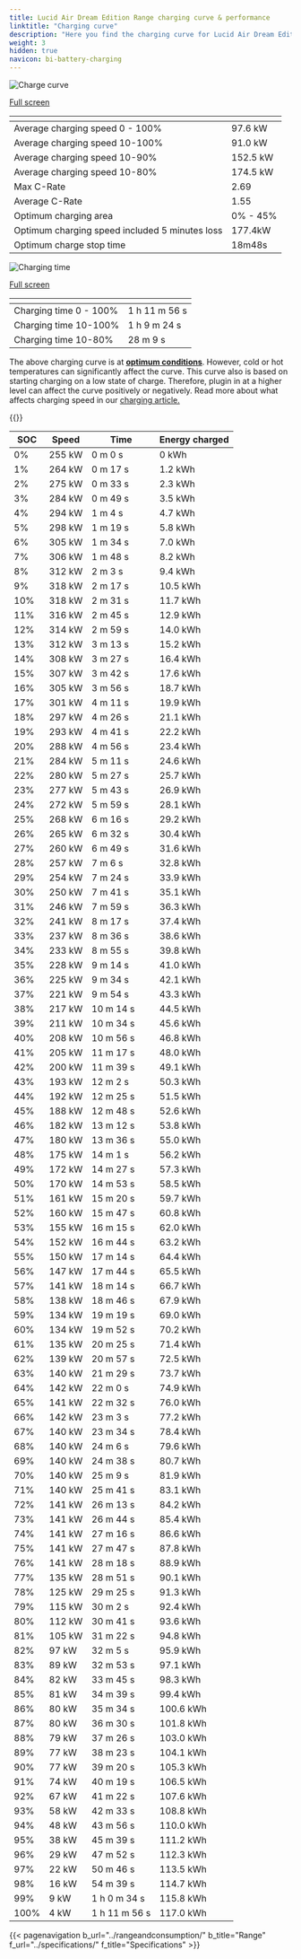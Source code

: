 ```yaml
---
title: Lucid Air Dream Edition Range charging curve & performance
linktitle: "Charging curve"
description: "Here you find the charging curve for Lucid Air Dream Edition Range."
weight: 3
hidden: true
navicon: bi-battery-charging
---
```

<!-- markdownlint-disable MD033 -->
<!-- markdownlint-disable MD010 -->
<img src="/images/models/lucid/air/air_dream_edition_range/chargingcurve.svg" alt="Charge curve" class="img-fluid">

[Full screen](/images/models/lucid/air/air_dream_edition_range/chargingcurve.svg)


<div class="table-responsive">
<table class="table table-striped border">
	<thead>
		<tr>
			<th>
			</th>
			<th>
			</th>
		</tr>
	</thead>
	<tbody>
		<tr>
			<td>
				Average charging speed 0 - 100%
			</td>
			<td>
				97.6 kW
			</td>
		</tr>
		<tr>
			<td>
				Average charging speed 10-100%
			</td>
			<td>
				91.0 kW
			</td>
		</tr>
		<tr>
			<td>
				Average charging speed 10-90%
			</td>
			<td>
				152.5 kW
			</td>
		</tr>
		<tr>
			<td>
				Average charging speed 10-80%
			</td>
			<td>
				174.5 kW
			</td>
		</tr>
		<tr>
			<td>
				Max C-Rate
			</td>
			<td>
				2.69
			</td>
		</tr>
		<tr>
			<td>
				Average C-Rate
			</td>
			<td>
				1.55
			</td>
		</tr>
		<tr>
			<td>
				Optimum charging area
			</td>
			<td>
				0% - 45%
			</td>
		</tr>
		<tr>
			<td>
				Optimum charging speed included 5 minutes loss
			</td>
			<td>
				177.4kW
			</td>
		</tr>
		<tr>
			<td>
				Optimum charge stop time
			</td>
			<td>
				18m48s
			</td>
		</tr>
	</tbody>
</table>
</div>
<img src="/images/models/lucid/air/air_dream_edition_range/chargingtime.svg" alt="Charging time" class="img-fluid">

[Full screen](/images/models/lucid/air/air_dream_edition_range/chargingtime.svg)
<div class="table-responsive">
<table class="table table-striped border">
	<thead>
		<tr>
			<th>
			</th>
			<th>
			</th>
		</tr>
	</thead>
	<tbody>
		<tr>
			<td>
				Charging time 0 - 100%
			</td>
			<td>
				1 h 11 m 56 s
			</td>
		</tr>
		<tr>
			<td>
				Charging time 10-100%
			</td>
			<td>
				1 h 9 m 24 s
			</td>
		</tr>
		<tr>
			<td>
				Charging time 10-80%
			</td>
			<td>
				 28 m 9 s
			</td>
		</tr>
	</tbody>
</table>
</div>


The above charging curve is at **[optimum conditions](../../../../../technology/battery/charging/#temperature)**. However, cold or hot temperatures can significantly affect the curve. This curve also is based on starting charging on a low state of charge. Therefore, plugin in at a higher level can affect the curve positively or negatively. Read more about what affects charging speed in our [charging article.](../../../../../technology/battery/charging/)


{{<evkxdisplayaddarticle />}}
<div class="table-responsive">
<table class="table table-striped border">
	<thead>
		<tr>
			<th>
				SOC
			</th>
			<th>
				Speed
			</th>
			<th>
				Time
			</th>
			<th>
				Energy charged
			</th>
		</tr>
	</thead>
	<tbody>
		<tr>
			<td>
				0%
			</td>
			<td>
				255 kW
			</td>
			<td>
				 0 m 0 s
			</td>
			<td>
				0 kWh
			</td>
		</tr>
		<tr>
			<td>
				1%
			</td>
			<td>
				264 kW
			</td>
			<td>
				 0 m 17 s
			</td>
			<td>
				1.2 kWh
			</td>
		</tr>
		<tr>
			<td>
				2%
			</td>
			<td>
				275 kW
			</td>
			<td>
				 0 m 33 s
			</td>
			<td>
				2.3 kWh
			</td>
		</tr>
		<tr>
			<td>
				3%
			</td>
			<td>
				284 kW
			</td>
			<td>
				 0 m 49 s
			</td>
			<td>
				3.5 kWh
			</td>
		</tr>
		<tr>
			<td>
				4%
			</td>
			<td>
				294 kW
			</td>
			<td>
				 1 m 4 s
			</td>
			<td>
				4.7 kWh
			</td>
		</tr>
		<tr>
			<td>
				5%
			</td>
			<td>
				298 kW
			</td>
			<td>
				 1 m 19 s
			</td>
			<td>
				5.8 kWh
			</td>
		</tr>
		<tr>
			<td>
				6%
			</td>
			<td>
				305 kW
			</td>
			<td>
				 1 m 34 s
			</td>
			<td>
				7.0 kWh
			</td>
		</tr>
		<tr>
			<td>
				7%
			</td>
			<td>
				306 kW
			</td>
			<td>
				 1 m 48 s
			</td>
			<td>
				8.2 kWh
			</td>
		</tr>
		<tr>
			<td>
				8%
			</td>
			<td>
				312 kW
			</td>
			<td>
				 2 m 3 s
			</td>
			<td>
				9.4 kWh
			</td>
		</tr>
		<tr>
			<td>
				9%
			</td>
			<td>
				318 kW
			</td>
			<td>
				 2 m 17 s
			</td>
			<td>
				10.5 kWh
			</td>
		</tr>
		<tr>
			<td>
				10%
			</td>
			<td>
				318 kW
			</td>
			<td>
				 2 m 31 s
			</td>
			<td>
				11.7 kWh
			</td>
		</tr>
		<tr>
			<td>
				11%
			</td>
			<td>
				316 kW
			</td>
			<td>
				 2 m 45 s
			</td>
			<td>
				12.9 kWh
			</td>
		</tr>
		<tr>
			<td>
				12%
			</td>
			<td>
				314 kW
			</td>
			<td>
				 2 m 59 s
			</td>
			<td>
				14.0 kWh
			</td>
		</tr>
		<tr>
			<td>
				13%
			</td>
			<td>
				312 kW
			</td>
			<td>
				 3 m 13 s
			</td>
			<td>
				15.2 kWh
			</td>
		</tr>
		<tr>
			<td>
				14%
			</td>
			<td>
				308 kW
			</td>
			<td>
				 3 m 27 s
			</td>
			<td>
				16.4 kWh
			</td>
		</tr>
		<tr>
			<td>
				15%
			</td>
			<td>
				307 kW
			</td>
			<td>
				 3 m 42 s
			</td>
			<td>
				17.6 kWh
			</td>
		</tr>
		<tr>
			<td>
				16%
			</td>
			<td>
				305 kW
			</td>
			<td>
				 3 m 56 s
			</td>
			<td>
				18.7 kWh
			</td>
		</tr>
		<tr>
			<td>
				17%
			</td>
			<td>
				301 kW
			</td>
			<td>
				 4 m 11 s
			</td>
			<td>
				19.9 kWh
			</td>
		</tr>
		<tr>
			<td>
				18%
			</td>
			<td>
				297 kW
			</td>
			<td>
				 4 m 26 s
			</td>
			<td>
				21.1 kWh
			</td>
		</tr>
		<tr>
			<td>
				19%
			</td>
			<td>
				293 kW
			</td>
			<td>
				 4 m 41 s
			</td>
			<td>
				22.2 kWh
			</td>
		</tr>
		<tr>
			<td>
				20%
			</td>
			<td>
				288 kW
			</td>
			<td>
				 4 m 56 s
			</td>
			<td>
				23.4 kWh
			</td>
		</tr>
		<tr>
			<td>
				21%
			</td>
			<td>
				284 kW
			</td>
			<td>
				 5 m 11 s
			</td>
			<td>
				24.6 kWh
			</td>
		</tr>
		<tr>
			<td>
				22%
			</td>
			<td>
				280 kW
			</td>
			<td>
				 5 m 27 s
			</td>
			<td>
				25.7 kWh
			</td>
		</tr>
		<tr>
			<td>
				23%
			</td>
			<td>
				277 kW
			</td>
			<td>
				 5 m 43 s
			</td>
			<td>
				26.9 kWh
			</td>
		</tr>
		<tr>
			<td>
				24%
			</td>
			<td>
				272 kW
			</td>
			<td>
				 5 m 59 s
			</td>
			<td>
				28.1 kWh
			</td>
		</tr>
		<tr>
			<td>
				25%
			</td>
			<td>
				268 kW
			</td>
			<td>
				 6 m 16 s
			</td>
			<td>
				29.2 kWh
			</td>
		</tr>
		<tr>
			<td>
				26%
			</td>
			<td>
				265 kW
			</td>
			<td>
				 6 m 32 s
			</td>
			<td>
				30.4 kWh
			</td>
		</tr>
		<tr>
			<td>
				27%
			</td>
			<td>
				260 kW
			</td>
			<td>
				 6 m 49 s
			</td>
			<td>
				31.6 kWh
			</td>
		</tr>
		<tr>
			<td>
				28%
			</td>
			<td>
				257 kW
			</td>
			<td>
				 7 m 6 s
			</td>
			<td>
				32.8 kWh
			</td>
		</tr>
		<tr>
			<td>
				29%
			</td>
			<td>
				254 kW
			</td>
			<td>
				 7 m 24 s
			</td>
			<td>
				33.9 kWh
			</td>
		</tr>
		<tr>
			<td>
				30%
			</td>
			<td>
				250 kW
			</td>
			<td>
				 7 m 41 s
			</td>
			<td>
				35.1 kWh
			</td>
		</tr>
		<tr>
			<td>
				31%
			</td>
			<td>
				246 kW
			</td>
			<td>
				 7 m 59 s
			</td>
			<td>
				36.3 kWh
			</td>
		</tr>
		<tr>
			<td>
				32%
			</td>
			<td>
				241 kW
			</td>
			<td>
				 8 m 17 s
			</td>
			<td>
				37.4 kWh
			</td>
		</tr>
		<tr>
			<td>
				33%
			</td>
			<td>
				237 kW
			</td>
			<td>
				 8 m 36 s
			</td>
			<td>
				38.6 kWh
			</td>
		</tr>
		<tr>
			<td>
				34%
			</td>
			<td>
				233 kW
			</td>
			<td>
				 8 m 55 s
			</td>
			<td>
				39.8 kWh
			</td>
		</tr>
		<tr>
			<td>
				35%
			</td>
			<td>
				228 kW
			</td>
			<td>
				 9 m 14 s
			</td>
			<td>
				41.0 kWh
			</td>
		</tr>
		<tr>
			<td>
				36%
			</td>
			<td>
				225 kW
			</td>
			<td>
				 9 m 34 s
			</td>
			<td>
				42.1 kWh
			</td>
		</tr>
		<tr>
			<td>
				37%
			</td>
			<td>
				221 kW
			</td>
			<td>
				 9 m 54 s
			</td>
			<td>
				43.3 kWh
			</td>
		</tr>
		<tr>
			<td>
				38%
			</td>
			<td>
				217 kW
			</td>
			<td>
				 10 m 14 s
			</td>
			<td>
				44.5 kWh
			</td>
		</tr>
		<tr>
			<td>
				39%
			</td>
			<td>
				211 kW
			</td>
			<td>
				 10 m 34 s
			</td>
			<td>
				45.6 kWh
			</td>
		</tr>
		<tr>
			<td>
				40%
			</td>
			<td>
				208 kW
			</td>
			<td>
				 10 m 56 s
			</td>
			<td>
				46.8 kWh
			</td>
		</tr>
		<tr>
			<td>
				41%
			</td>
			<td>
				205 kW
			</td>
			<td>
				 11 m 17 s
			</td>
			<td>
				48.0 kWh
			</td>
		</tr>
		<tr>
			<td>
				42%
			</td>
			<td>
				200 kW
			</td>
			<td>
				 11 m 39 s
			</td>
			<td>
				49.1 kWh
			</td>
		</tr>
		<tr>
			<td>
				43%
			</td>
			<td>
				193 kW
			</td>
			<td>
				 12 m 2 s
			</td>
			<td>
				50.3 kWh
			</td>
		</tr>
		<tr>
			<td>
				44%
			</td>
			<td>
				192 kW
			</td>
			<td>
				 12 m 25 s
			</td>
			<td>
				51.5 kWh
			</td>
		</tr>
		<tr>
			<td>
				45%
			</td>
			<td>
				188 kW
			</td>
			<td>
				 12 m 48 s
			</td>
			<td>
				52.6 kWh
			</td>
		</tr>
		<tr>
			<td>
				46%
			</td>
			<td>
				182 kW
			</td>
			<td>
				 13 m 12 s
			</td>
			<td>
				53.8 kWh
			</td>
		</tr>
		<tr>
			<td>
				47%
			</td>
			<td>
				180 kW
			</td>
			<td>
				 13 m 36 s
			</td>
			<td>
				55.0 kWh
			</td>
		</tr>
		<tr>
			<td>
				48%
			</td>
			<td>
				175 kW
			</td>
			<td>
				 14 m 1 s
			</td>
			<td>
				56.2 kWh
			</td>
		</tr>
		<tr>
			<td>
				49%
			</td>
			<td>
				172 kW
			</td>
			<td>
				 14 m 27 s
			</td>
			<td>
				57.3 kWh
			</td>
		</tr>
		<tr>
			<td>
				50%
			</td>
			<td>
				170 kW
			</td>
			<td>
				 14 m 53 s
			</td>
			<td>
				58.5 kWh
			</td>
		</tr>
		<tr>
			<td>
				51%
			</td>
			<td>
				161 kW
			</td>
			<td>
				 15 m 20 s
			</td>
			<td>
				59.7 kWh
			</td>
		</tr>
		<tr>
			<td>
				52%
			</td>
			<td>
				160 kW
			</td>
			<td>
				 15 m 47 s
			</td>
			<td>
				60.8 kWh
			</td>
		</tr>
		<tr>
			<td>
				53%
			</td>
			<td>
				155 kW
			</td>
			<td>
				 16 m 15 s
			</td>
			<td>
				62.0 kWh
			</td>
		</tr>
		<tr>
			<td>
				54%
			</td>
			<td>
				152 kW
			</td>
			<td>
				 16 m 44 s
			</td>
			<td>
				63.2 kWh
			</td>
		</tr>
		<tr>
			<td>
				55%
			</td>
			<td>
				150 kW
			</td>
			<td>
				 17 m 14 s
			</td>
			<td>
				64.4 kWh
			</td>
		</tr>
		<tr>
			<td>
				56%
			</td>
			<td>
				147 kW
			</td>
			<td>
				 17 m 44 s
			</td>
			<td>
				65.5 kWh
			</td>
		</tr>
		<tr>
			<td>
				57%
			</td>
			<td>
				141 kW
			</td>
			<td>
				 18 m 14 s
			</td>
			<td>
				66.7 kWh
			</td>
		</tr>
		<tr>
			<td>
				58%
			</td>
			<td>
				138 kW
			</td>
			<td>
				 18 m 46 s
			</td>
			<td>
				67.9 kWh
			</td>
		</tr>
		<tr>
			<td>
				59%
			</td>
			<td>
				134 kW
			</td>
			<td>
				 19 m 19 s
			</td>
			<td>
				69.0 kWh
			</td>
		</tr>
		<tr>
			<td>
				60%
			</td>
			<td>
				134 kW
			</td>
			<td>
				 19 m 52 s
			</td>
			<td>
				70.2 kWh
			</td>
		</tr>
		<tr>
			<td>
				61%
			</td>
			<td>
				135 kW
			</td>
			<td>
				 20 m 25 s
			</td>
			<td>
				71.4 kWh
			</td>
		</tr>
		<tr>
			<td>
				62%
			</td>
			<td>
				139 kW
			</td>
			<td>
				 20 m 57 s
			</td>
			<td>
				72.5 kWh
			</td>
		</tr>
		<tr>
			<td>
				63%
			</td>
			<td>
				140 kW
			</td>
			<td>
				 21 m 29 s
			</td>
			<td>
				73.7 kWh
			</td>
		</tr>
		<tr>
			<td>
				64%
			</td>
			<td>
				142 kW
			</td>
			<td>
				 22 m 0 s
			</td>
			<td>
				74.9 kWh
			</td>
		</tr>
		<tr>
			<td>
				65%
			</td>
			<td>
				141 kW
			</td>
			<td>
				 22 m 32 s
			</td>
			<td>
				76.0 kWh
			</td>
		</tr>
		<tr>
			<td>
				66%
			</td>
			<td>
				142 kW
			</td>
			<td>
				 23 m 3 s
			</td>
			<td>
				77.2 kWh
			</td>
		</tr>
		<tr>
			<td>
				67%
			</td>
			<td>
				140 kW
			</td>
			<td>
				 23 m 34 s
			</td>
			<td>
				78.4 kWh
			</td>
		</tr>
		<tr>
			<td>
				68%
			</td>
			<td>
				140 kW
			</td>
			<td>
				 24 m 6 s
			</td>
			<td>
				79.6 kWh
			</td>
		</tr>
		<tr>
			<td>
				69%
			</td>
			<td>
				140 kW
			</td>
			<td>
				 24 m 38 s
			</td>
			<td>
				80.7 kWh
			</td>
		</tr>
		<tr>
			<td>
				70%
			</td>
			<td>
				140 kW
			</td>
			<td>
				 25 m 9 s
			</td>
			<td>
				81.9 kWh
			</td>
		</tr>
		<tr>
			<td>
				71%
			</td>
			<td>
				140 kW
			</td>
			<td>
				 25 m 41 s
			</td>
			<td>
				83.1 kWh
			</td>
		</tr>
		<tr>
			<td>
				72%
			</td>
			<td>
				141 kW
			</td>
			<td>
				 26 m 13 s
			</td>
			<td>
				84.2 kWh
			</td>
		</tr>
		<tr>
			<td>
				73%
			</td>
			<td>
				141 kW
			</td>
			<td>
				 26 m 44 s
			</td>
			<td>
				85.4 kWh
			</td>
		</tr>
		<tr>
			<td>
				74%
			</td>
			<td>
				141 kW
			</td>
			<td>
				 27 m 16 s
			</td>
			<td>
				86.6 kWh
			</td>
		</tr>
		<tr>
			<td>
				75%
			</td>
			<td>
				141 kW
			</td>
			<td>
				 27 m 47 s
			</td>
			<td>
				87.8 kWh
			</td>
		</tr>
		<tr>
			<td>
				76%
			</td>
			<td>
				141 kW
			</td>
			<td>
				 28 m 18 s
			</td>
			<td>
				88.9 kWh
			</td>
		</tr>
		<tr>
			<td>
				77%
			</td>
			<td>
				135 kW
			</td>
			<td>
				 28 m 51 s
			</td>
			<td>
				90.1 kWh
			</td>
		</tr>
		<tr>
			<td>
				78%
			</td>
			<td>
				125 kW
			</td>
			<td>
				 29 m 25 s
			</td>
			<td>
				91.3 kWh
			</td>
		</tr>
		<tr>
			<td>
				79%
			</td>
			<td>
				115 kW
			</td>
			<td>
				 30 m 2 s
			</td>
			<td>
				92.4 kWh
			</td>
		</tr>
		<tr>
			<td>
				80%
			</td>
			<td>
				112 kW
			</td>
			<td>
				 30 m 41 s
			</td>
			<td>
				93.6 kWh
			</td>
		</tr>
		<tr>
			<td>
				81%
			</td>
			<td>
				105 kW
			</td>
			<td>
				 31 m 22 s
			</td>
			<td>
				94.8 kWh
			</td>
		</tr>
		<tr>
			<td>
				82%
			</td>
			<td>
				97 kW
			</td>
			<td>
				 32 m 5 s
			</td>
			<td>
				95.9 kWh
			</td>
		</tr>
		<tr>
			<td>
				83%
			</td>
			<td>
				89 kW
			</td>
			<td>
				 32 m 53 s
			</td>
			<td>
				97.1 kWh
			</td>
		</tr>
		<tr>
			<td>
				84%
			</td>
			<td>
				82 kW
			</td>
			<td>
				 33 m 45 s
			</td>
			<td>
				98.3 kWh
			</td>
		</tr>
		<tr>
			<td>
				85%
			</td>
			<td>
				81 kW
			</td>
			<td>
				 34 m 39 s
			</td>
			<td>
				99.4 kWh
			</td>
		</tr>
		<tr>
			<td>
				86%
			</td>
			<td>
				80 kW
			</td>
			<td>
				 35 m 34 s
			</td>
			<td>
				100.6 kWh
			</td>
		</tr>
		<tr>
			<td>
				87%
			</td>
			<td>
				80 kW
			</td>
			<td>
				 36 m 30 s
			</td>
			<td>
				101.8 kWh
			</td>
		</tr>
		<tr>
			<td>
				88%
			</td>
			<td>
				79 kW
			</td>
			<td>
				 37 m 26 s
			</td>
			<td>
				103.0 kWh
			</td>
		</tr>
		<tr>
			<td>
				89%
			</td>
			<td>
				77 kW
			</td>
			<td>
				 38 m 23 s
			</td>
			<td>
				104.1 kWh
			</td>
		</tr>
		<tr>
			<td>
				90%
			</td>
			<td>
				77 kW
			</td>
			<td>
				 39 m 20 s
			</td>
			<td>
				105.3 kWh
			</td>
		</tr>
		<tr>
			<td>
				91%
			</td>
			<td>
				74 kW
			</td>
			<td>
				 40 m 19 s
			</td>
			<td>
				106.5 kWh
			</td>
		</tr>
		<tr>
			<td>
				92%
			</td>
			<td>
				67 kW
			</td>
			<td>
				 41 m 22 s
			</td>
			<td>
				107.6 kWh
			</td>
		</tr>
		<tr>
			<td>
				93%
			</td>
			<td>
				58 kW
			</td>
			<td>
				 42 m 33 s
			</td>
			<td>
				108.8 kWh
			</td>
		</tr>
		<tr>
			<td>
				94%
			</td>
			<td>
				48 kW
			</td>
			<td>
				 43 m 56 s
			</td>
			<td>
				110.0 kWh
			</td>
		</tr>
		<tr>
			<td>
				95%
			</td>
			<td>
				38 kW
			</td>
			<td>
				 45 m 39 s
			</td>
			<td>
				111.2 kWh
			</td>
		</tr>
		<tr>
			<td>
				96%
			</td>
			<td>
				29 kW
			</td>
			<td>
				 47 m 52 s
			</td>
			<td>
				112.3 kWh
			</td>
		</tr>
		<tr>
			<td>
				97%
			</td>
			<td>
				22 kW
			</td>
			<td>
				 50 m 46 s
			</td>
			<td>
				113.5 kWh
			</td>
		</tr>
		<tr>
			<td>
				98%
			</td>
			<td>
				16 kW
			</td>
			<td>
				 54 m 39 s
			</td>
			<td>
				114.7 kWh
			</td>
		</tr>
		<tr>
			<td>
				99%
			</td>
			<td>
				9 kW
			</td>
			<td>
				1 h 0 m 34 s
			</td>
			<td>
				115.8 kWh
			</td>
		</tr>
		<tr>
			<td>
				100%
			</td>
			<td>
				4 kW
			</td>
			<td>
				1 h 11 m 56 s
			</td>
			<td>
				117.0 kWh
			</td>
		</tr>
	</tbody>
</table>
</div>


{{< pagenavigation b_url="../rangeandconsumption/" b_title="Range" f_url="../specifications/" f_title="Specifications" >}}
